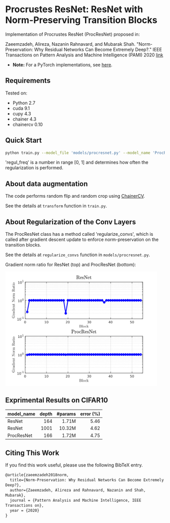 # Procrustes ResNet: ResNet with Norm-Preserving Transition Blocks
Implementation of Procrustes ResNet (ProcResNet) proposed in: 

Zaeemzadeh, Alireza, Nazanin Rahnavard, and Mubarak Shah. 
"Norm-Preservation: Why Residual Networks Can Become Extremely Deep?." 
IEEE Transactions on Pattern Analysis and Machine Intelligence (PAMI) 2020 
[link](https://ieeexplore.ieee.org/abstract/document/9079218)

- **Note:** For a PyTorch implementations, see [here](https://github.com/zaeemzadeh/ProcResNet_PyTorch).

## Requirements

Tested on:
- Python 2.7
- cuda 9.1 
- cupy 4.3
- chainer 4.3
- chainercv 0.10

## Quick Start

```bash
python train.py --model_file 'models/procresnet.py' --model_name 'ProcResNet166' --regul_freq 0.5 --gpus 0 1 --batchsize 128 --training_epoch 300 --lr_decay_epoch 150 225 --initial_lr 0.1 --dataset 'cifar10'
```

'regul_freq' is a number in range [0, 1] and determines how often the regularization is performed.

## About data augmentation

The code performs random flip and random crop using [ChainerCV](https://github.com/chainer/chainercv). 

See the details at `transform` function in `train.py`.

## About Regularization of the Conv Layers
The ProcResNet class has a method called 'regularize_convs', which is called after gradient descent update to enforce norm-preservation on the transition blocks.

See the details at `regularize_convs` function in `models/procresnet.py`.

Gradient norm ratio for ResNet (top) and ProcResNet (bottom):

<img src="https://github.com/zaeemzadeh/ProcResNet/blob/master/imgs/animated.gif" width="480">

## Exprimental Results on CIFAR10

| model_name   |   depth |  #params|   error (%)         |
|:-------------|--------:|--------:|--------------------:|
| ResNet       |     164 |   1.71M |            5.46     |
| ResNet       |     1001|  10.32M |            4.62     |
| ProcResNet   |     166 |   1.72M |            4.75     |



## Citing This Work
If you find this work useful, please use the following BibTeX entry.
```
@article{zaeemzadeh2018norm,
  title={Norm-Preservation: Why Residual Networks Can Become Extremely Deep?},
  author={Zaeemzadeh, Alireza and Rahnavard, Nazanin and Shah, Mubarak},
  journal = {Pattern Analysis and Machine Intelligence, IEEE Transactions on},
  year = {2020}
}

```




